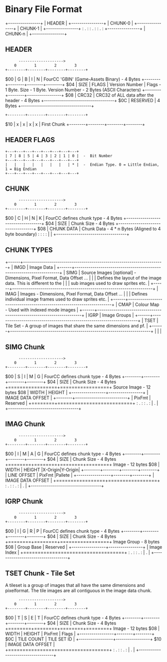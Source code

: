 Binary File Format
==================


+----------------+
|     HEADER     |
+----------------+
|     CHUNK-0    |
+----------------+
|     CHUNK-1    |
+----------------+
:       .        :
:       .        :
:       .        :
+----------------+
|     CHUNK-n    |
+----------------+


HEADER
------

          -------------------->
        0        1        2        3
    +--------+--------+--------+--------+
$00 |   G    |   B    |   I    |   N    |			FourCC 'GBIN' (Game-Assets Binary) - 4 Bytes
    +--------+--------+--------+--------+
$04 | SIZE   | FLAGS  | Version Number  |			Flags - 1 Byte. Size - 1 Byte. Version Number - 2 Bytes (ASCII Characters)
    +--------+--------+-----------------+
$08 |               CRC32               |			CRC32 of ALL data after the header - 4 Bytes 
    +-----------------------------------+
$0C |              RESERVED             |			4 Bytes 
    +-----------------------------------+

    +--------+--------+--------+--------+
$10 |   x    |   x    |   x    |   x    |			First Chunk
    +--------+--------+--------+--------+


HEADER FLAGS
------------

    +---+---+---+---+---+---+---+---+
    | 7 | 8 | 5 | 4 | 3 | 2 | 1 | 0 |  -  Bit Number
    +---+---+---+---+---+---+---+---+
    |   |   |   |   |   |   |   | * |  -  Endian Type. 0 = Little Endian, 1 = Big Endian
    +---+---+---+---+---+---+---+---+



CHUNK 
-----

          -------------------->
        0        1        2        3
    +--------+--------+--------+--------+
$00 |   C    |   H    |   N    |   K    |			FourCC defines chunk type - 4 Bytes
    +-----------------------------------+
$04 |               SIZE                |			Chunk Size - 4 Bytes
    +-----------------------------------+
$08 |            CHUNK DATA             |			Chunk Data - 4 * n Bytes (Aligned to 4 byte boundary)
    :                                   :
		:                                   :
		|                                   |
    +-----------------------------------+


CHUNK TYPES
-----------

+------+----------------------------------------------------------------------+
| IMGD | Image Data                                                           |
+------+----------------------------------------------------------------------+
| SIMG | Source Images [optional] - Dimensions, Pixel Format, Data Offset ... |
|      | Defines the layout of the image data. This is different to the       |
|      | sub images used to draw sprites etc.                                 |
+------+----------------------------------------------------------------------+
| IMAG | Images - Dimensions, Pixel Format, Data Offset ...                   |
|      | Defines individual image frames used to draw sprites etc.            |
+------+----------------------------------------------------------------------+
| CMAP | Colour Map - Used with indexed mode images                           |
+------+----------------------------------------------------------------------+
| IGRP | Image Groups                                                         |
+------+----------------------------------------------------------------------+
| TSET | Tile Set - A group of images that share the same dimensions and pf.  |
+------+----------------------------------------------------------------------+
|      |                                                                      |



SIMG Chunk
----------

          -------------------->
        0        1        2        3
    +--------+--------+--------+--------+
$00 |   S    |   I    |   M    |   G    |    FourCC defines chunk type - 4 Bytes
    +--------+--------+--------+--------+
$04 |               SIZE                |    Chunk Size - 4 Bytes
    +=================+=================+    Source Image - 12 bytes
$08 |      WIDTH      |     HEIGHT      |
    +-----------------+-----------------+
		|         IMAGE DATA OFFSET         |
    +--------+--------------------------+
		| PixFmt |        Reserved          |
    +========+==========================+
    :                 .                 :
		:                 .                 :
		|                 .                 |
    +-----------------------------------+


IMAG Chunk
----------

          -------------------->
        0        1        2        3
    +--------+--------+--------+--------+
$00 |   I    |   M    |   A    |   G    |    FourCC defines chunk type - 4 Bytes
    +--------+--------+--------+--------+
$04 |               SIZE                |    Chunk Size - 4 Bytes
    +========+========+========+========+    Image - 12 bytes
$08 | WIDTH  | HEIGHT |X-Origin|Y-Origin|
    +--------+--------+--------+--------+
    |   LINE OFFSET   | PixFmt |Pallete |
    +-----------------+--------+--------+
		|         IMAGE DATA OFFSET         |
    +=================+=================+
    :                 .                 :
		:                 .                 :
		|                 .                 |
    +-----------------------------------+


IGRP Chunk
----------

          -------------------->
        0        1        2        3
    +--------+--------+--------+--------+
$00 |   I    |   G    |   R    |   P    |    FourCC defines chunk type - 4 Bytes
    +--------+--------+--------+--------+
$04 |               SIZE                |    Chunk Size - 4 Bytes
    +========+========+=================+    Image Group - 8 bytes
$08 |   Group Base    |    Reserved     |
    +-----------------+-----------------+
    |            Image Index            |
    +===================================+
    :                 .                 :
		:                 .                 :
		|                 .                 |
    +-----------------------------------+


TSET Chunk - Tile Set
---------------------

A tileset is a group of images that all have the same dimensions and 
pixelformat. The tile images are all contiguous in the image data chunk.

          -------------------->
        0        1        2        3
    +--------+--------+--------+--------+
$00 |   T    |   S    |   E    |   T    |    FourCC defines chunk type - 4 Bytes
    +--------+--------+--------+--------+
$04 |               SIZE                |    Chunk Size - 4 Bytes
    +========+========+========+========+    Image - 12 bytes
$08 |  WIDTH | HEIGHT | PixFmt | Flags  |
    +-----------------+--------+--------+
$0C	|    TILE COUNT   |   TILE SET ID   |
		+-----------------+-----------------+
$10	|         IMAGE DATA OFFSET         |
    +===================================+
    :                 .                 :
		:                 .                 :
		|                 .                 |
    +-----------------------------------+
